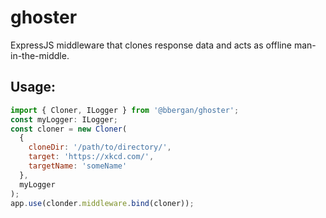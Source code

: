 # ghoster

ExpressJS middleware that clones response data and acts as offline man-in-the-middle.

## Usage:

```javascript
import { Cloner, ILogger } from '@bbergan/ghoster';
const myLogger: ILogger;
const cloner = new Cloner(
  {
    cloneDir: '/path/to/directory/',
    target: 'https://xkcd.com/',
    targetName: 'someName'
  },
  myLogger
);
app.use(clonder.middleware.bind(cloner));
```
